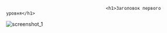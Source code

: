                                           <h1>Заголовок первого уровня</h1>
  
![screenshot_1](https://user-images.githubusercontent.com/38188753/48021931-40c53000-e153-11e8-832f-9cbb1ab929a6.png)


